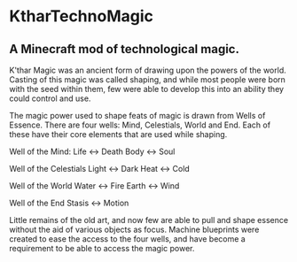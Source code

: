 KtharTechnoMagic
================

## A Minecraft mod of technological magic.

K'thar Magic was an ancient form of drawing upon the powers of the world. Casting of this magic was called shaping, and
while most people were born with the seed within them, few were able to develop this into an ability they could control
and use.

The magic power used to shape feats of magic is drawn from Wells of Essence. There are four wells: Mind, Celestials,
World and End. Each of these have their core elements that are used while shaping.

Well of the Mind:
	Life <-> Death
	Body <-> Soul

Well of the Celestials
	Light <-> Dark
	Heat <-> Cold

Well of the World
	Water <-> Fire
	Earth <-> Wind

Well of the End
	Stasis <-> Motion

Little remains of the old art, and now few are able to pull and shape essence without the aid of various objects as
focus. Machine blueprints were created to ease the access to the four wells, and have become a requirement to be able to
access the magic power.